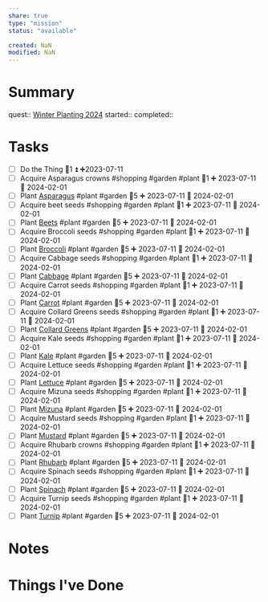 ```yaml
---
share: true
type: "mission"
status: "available"

created: NaN 
modified: NaN
---
```

 
# Summary
quest:: [Winter Planting 2024](./Winter%20Planting%202024.md)
started:: 
completed::
# Tasks
- [ ] Do the Thing  🥄1 ⏫ ➕2023-07-11
- [ ] Acquire Asparagus crowns #shopping #garden #plant 🥄1 ➕ 2023-07-11 🛫 2024-02-01 
- [ ] Plant [Asparagus](./Asparagus.md) #plant #garden 🥄5 ➕ 2023-07-11 🛫 2024-02-01  
- [ ] Acquire beet seeds #shopping #garden #plant 🥄1 ➕ 2023-07-11 🛫 2024-02-01 
- [ ] Plant [Beets](./Beetroot.md) #plant #garden 🥄5 ➕ 2023-07-11 🛫 2024-02-01  
- [ ] Acquire Broccoli seeds #shopping #garden #plant 🥄1 ➕ 2023-07-11 🛫 2024-02-01 
- [ ] Plant [Broccoli](Broccoli.md) #plant #garden 🥄5 ➕ 2023-07-11 🛫 2024-02-01  
- [ ] Acquire Cabbage seeds #shopping #garden #plant 🥄1 ➕ 2023-07-11 🛫 2024-02-01 
- [ ] Plant [Cabbage](Cabbage.md) #plant #garden 🥄5 ➕ 2023-07-11 🛫 2024-02-01  
- [ ] Acquire Carrot seeds #shopping #garden #plant 🥄1 ➕ 2023-07-11 🛫 2024-02-01 
- [ ] Plant [Carrot](Carrot.md) #plant #garden 🥄5 ➕ 2023-07-11 🛫 2024-02-01  
- [ ] Acquire Collard Greens seeds #shopping #garden #plant 🥄1 ➕ 2023-07-11 🛫 2024-02-01 
- [ ] Plant [Collard Greens](Collard%20Greens.md) #plant #garden 🥄5 ➕ 2023-07-11 🛫 2024-02-01  
- [ ] Acquire Kale seeds #shopping #garden #plant 🥄1 ➕ 2023-07-11 🛫 2024-02-01 
- [ ] Plant [Kale](./Kale.md) #plant #garden 🥄5 ➕ 2023-07-11 🛫 2024-02-01  
- [ ] Acquire Lettuce seeds #shopping #garden #plant 🥄1 ➕ 2023-07-11 🛫 2024-02-01 
- [ ] Plant [Lettuce](./Lettuce.md) #plant #garden 🥄5 ➕ 2023-07-11 🛫 2024-02-01  
- [ ] Acquire Mizuna seeds #shopping #garden #plant 🥄1 ➕ 2023-07-11 🛫 2024-02-01 
- [ ] Plant [Mizuna](Mizuna.md) #plant #garden 🥄5 ➕ 2023-07-11 🛫 2024-02-01 
- [ ] Acquire Mustard seeds #shopping #garden #plant 🥄1 ➕ 2023-07-11 🛫 2024-02-01 
- [ ] Plant [Mustard](./Mustard.md) #plant #garden 🥄5 ➕ 2023-07-11 🛫 2024-02-01  
- [ ] Acquire Rhubarb crowns #shopping #garden #plant 🥄1 ➕ 2023-07-11 🛫 2024-02-01 
- [ ] Plant [Rhubarb](Rhubarb.md) #plant #garden 🥄5 ➕ 2023-07-11 🛫 2024-02-01  
- [ ] Acquire Spinach seeds #shopping #garden #plant 🥄1 ➕ 2023-07-11 🛫 2024-02-01 
- [ ] Plant [Spinach](./Spinach.md) #plant #garden 🥄5 ➕ 2023-07-11 🛫 2024-02-01  
- [ ] Acquire Turnip seeds #shopping #garden #plant 🥄1 ➕ 2023-07-11 🛫 2024-02-01 
- [ ] Plant [Turnip](Turnip.md) #plant #garden 🥄5 ➕ 2023-07-11 🛫 2024-02-01  

# Notes

# Things I've Done